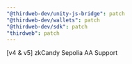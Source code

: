 ```yaml
---
"@thirdweb-dev/unity-js-bridge": patch
"@thirdweb-dev/wallets": patch
"@thirdweb-dev/sdk": patch
"thirdweb": patch
---
```


[v4 & v5] zkCandy Sepolia AA Support

